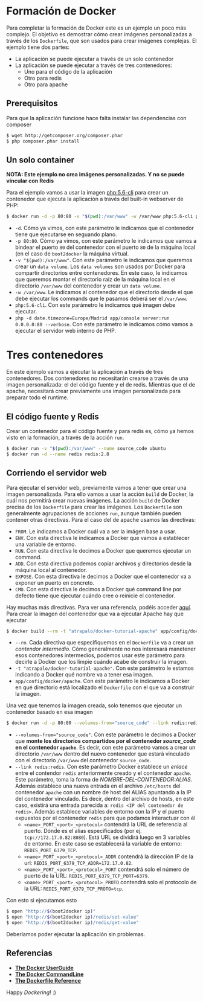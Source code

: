 # Formación de Docker

Para completar la formación de Docker este es un ejemplo un poco más complejo. El objetivo es demostrar cómo crear imágenes
personalizadas a través de los ```Dockerfile```, que son usados para crear imágenes complejas. El ejemplo tiene dos partes:

* La aplicación se puede ejecutar a través de un solo contenedor
* La aplicación se puede ejecutar a través de tres contenedores:
  * Uno para el código de la aplicación
  * Otro para redis
  * Otro para apache

## Prerequisitos

Para que la aplicación funcione hace falta instalar las dependencias con composer

```bash
$ wget http://getcomposer.org/composer.phar
$ php composer.phar install
```

## Un solo container

**NOTA: Este ejemplo no crea imágenes personalizadas. Y no se puede vincular con Redis**

Para el ejemplo vamos a usar la imagen [php:5.6-cli](https://registry.hub.docker.com/_/php/) para crear un contenedor que ejecuta la aplicación a través del built-in webserver de PHP:

```bash
$ docker run -d -p 80:80 -v "$(pwd):/var/www" -w /var/www php:5.6-cli php -d date.timezone=Europe/Madrid app/console server:run 0.0.0.0:80 --verbose
```

* ```-d```. Cómo ya vimos, con este parámetro le indicamos que el contenedor tiene que ejecutarse en seguando plano.
* ```-p 80:80```. Cómo ya vimos, con este parámetro le indicamos que vamos a bindear el puerto ```80``` del contenedor con el puerto ```80``` de la máquina local (en el caso de ```boot2docker``` la máquina virtual.
* ```-v "$(pwd):/var/www"```. Con este parámetro le indicamos que queremos crear un ```data volume```. Los ```data volumes``` son usados por Docker para compartir directorios entre contenedores. En este caso, le indicamos que queremos montar el directorio raíz de la máquina local en el directorio ```/var/www``` del contenedor y crear un ```data volume```.
* ```-w /var/www```. Le indicamos al contenedor que el directorio desde el que debe ejecutar los commands que le pasamos deberá ser el ```/var/www```.
* ```php:5.6-cli```. Con este parámetro le indicamos qué imagen debe ejecutar.
* ```php -d date.timezone=Europe/Madrid app/console server:run 0.0.0.0:80 --verbose```. Con este parámetro le indicamos cómo vamos a ejecutar el servidor web interno de PHP.

# Tres contenedores

En este ejemplo vamos a ejecutar la aplicación a través de tres contenedores. Dos contenedores no necesitarán crearse a través de una imagen personalizada: el del código fuente y el de redis. Mientras que el de apache, necesitará crear previamente una imagen personalizada para preparar todo el runtime.

## El código fuente y Redis

Crear un contenedor para el código fuente y para redis es, cómo ya hemos visto en la formación, a través de la acción ```run```.

```bash
$ docker run -v "$(pwd):/var/www" --name source_code ubuntu
$ docker run -d --name redis redis:2.8
```

## Corriendo el servidor web

Para ejecutar el servidor web, previamente vamos a tener que crear una imagen personalizada. Para ello vamos a usar la acción ```build``` de Docker, la cuál nos permitirá crear nuevas imágenes. La acción ```build``` de Docker precisa de los ```Dockerfile``` para crear las imágenes. Los ```Dockerfile``` son generalmente agrupaciones de acciones ```run```, aunque también pueden contener otras directivas. Para el caso del de apache usamos las directivas:

* ```FROM```. Le indicamos a Docker cuál va a ser la imágen base a usar.
* ```ENV```. Con esta directiva le indicamos a Docker que vamos a establecer una variable de entorno.
* ```RUN```. Con esta directiva le decimos a Docker que queremos ejecutar un command.
* ```ADD```. Con esta directiva podemos copiar archivos y directorios desde la máquina local al contenedor.
* ```EXPOSE```. Con esta directiva le decimos a Docker que el contenedor va a exponer un puerto en concreto.
* ```CMD```. Con esta directiva le decimos a Docker qué command line por defecto tiene que ejecutar cuándo cree o
  reinicie el contenedor.

Hay muchas más directivas. Para ver una referencia, podéis acceder [aquí](https://docs.docker.com/reference/builder/). Para crear la imagen del contenedor que va a ejecutar Apache hay que ejecutar

```bash
$ docker build --rm -t "atrapalo/docker-tutorial-apache" app/config/docker/apache
```

* ```--rm```. Cada directiva que especifiquemos en el ```Dockerfile``` va a crear un *contendor intermedio*. Cómo generalmente no nos interesará manetener esos contenedores intermedios, podemos usar este parámetro para decirle a Docker que los limpie cuándo acabe de construir la imagen.
* ```-t "atrapalo/docker-tutorial-apache"```. Con este parámetro le estamos indicando a Docker qué nombre va a tener esa imagen.
* ```app/config/docker/apache```. Con este parámetro le indicamos a Docker en qué directorio está localizado el ```Dockerfile``` con el que va a construir la imagen.

Una vez que tenemos la imagen creada, solo tenemos que ejecutar un contenedor basado en esa imagen

```bash
$ docker run -d -p 80:80 --volumes-from="source_code" --link redis:redis --name apache atrapalo/docker-tutorial-apache
```

* ```--volumes-from="source_code"```. Con este parámetro le decimos a Docker que **monte los directorios compartidos por el contenedor _source_code_ en el contenedor ```apache```**. Es decir, con este parámetro vamos a crear un directorio ```/var/www``` dentro del nuevo contenedor que estará vinculado con el directorio ```/var/www``` del contenedor ```source_code```.
* ```--link redis:redis```. Con este parámetro Docker establece un *enlace* entre el contendor ```redis``` anteriormente creado y el contenedor ```apache```. Este parámetro, toma la forma de *NOMBRE-DEL-CONTENEDOR:ALIAS*. Además establece una nueva entrada en el archivo ```/etc/hosts``` del contenedor ```apache``` con un nombre de host del ALIAS apuntando a la IP del contenedor vinculado. Es decir, dentro del archivo de hosts, en este caso, existirá una entrada parecida a: ```redis <IP del contenedor de redis>```. Además establece variables de entorno con la IP y el puerto expuestos por el contenedor ```redis``` para que podamos interactuar con él
    * ```<name>_PORT_<port>_<protocol>``` contendrá la URL de referencia al puerto. Dónde <name> es el alias especificados (por ej. ```tcp://172.17.0.82:8080```). Está URL se dividirá luego en 3 variables de entorno. En este caso se establecerá la variable de entorno: ```REDIS_PORT_6379_TCP```.
    * ```<name>_PORT_<port>_<protocol>_ADDR``` contendrá la dirección IP de la url: ```REDIS_PORT_6379_TCP_ADDR=172.17.0.82```.
    * ```<name>_PORT_<port>_<protocol>_PORT``` contendrá solo el número de puerto de la URL: ```REDIS_PORT_6379_TCP_PORT=6379```.
    * ```<name>_PORT_<port>_<protocol>_PROTO``` contendrá solo el protocolo de la URL: ```REDIS_PORT_6379_TCP_PROTO=tcp```.

Con esto si ejecutamos esto

```bash
$ open "http://$(boot2docker ip)"
$ open "http://$(boot2docker ip)/redis/set-value"
$ open "http://$(boot2docker ip)/redis/get-value"
```

Deberíamos poder ejecutar la aplicación sin problemas.

## Referencias

* **[The Docker UserGuide](https://docs.docker.com/userguide/)**
* **[The Docker CommandLine](https://docs.docker.com/reference/commandline/cli/)**
* **[The Dockerfile Reference](https://docs.docker.com/reference/builder/)**

Happy *Dockering*! :)
